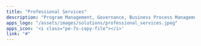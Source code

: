 ```yaml
---
title: "Professional Services"
description: "Program Management, Governance, Business Process Management, Enterprise Risk Management"
apps_logo: "/assets/images/solutions/professional_services.jpeg"
apps_icon: '<i class="pe-7s-copy-file"></i>'
link: "#"
---
```

